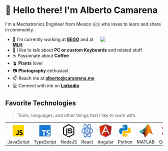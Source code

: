 # 👋 Hello there! I'm Alberto Camarena

I'm a Mechatronics Engineer from Mexico 🇲🇽 who loves to learn and share in community.  

<img align='right' src='https://octodex.github.com/images/hula_loop_octodex03.gif' width='200'>

- 🏢 I'm currently working at **[BEGO](https://bego.ai)** and at **[MLH](https://mlh.io)**
- 💬 I like to talk about **PC or custom Keyboards** and related stuff
- ☕️ Passionate about **Coffee**
- 🪴 **Plants** lover
- 📷 **Photography** enthusiast
- 📫 Reach me at **<alberto@camarena.me>**
- 💻 Connect with me on **[LinkedIn](https://www.linkedin.com/in/albertocamarena-dev)**

## Favorite Technologies

> Tools, languages, and other things that I like to work with.

<table>
  <tr>
    <td align="center" width="96">
      <a href="#macropower-tech">
        <img src="./img/javascript.svg" width="48" height="48" alt="JavaScript" />
      </a>
      <br>JavaScript
    </td>
    <td align="center" width="96">
      <a href="#macropower-tech">
        <img src="./img/typescript.svg" width="48" height="48" alt="TypeScript" />
      </a>
      <br>TypeScript
    </td>
    <td align="center" width="96">
      <a href="#macropower-tech" >
        <img src="./img/nodejs.svg" width="48" height="48" alt="Grafana" />
      </a>
      <br>NodeJS
    </td>
    <td align="center" width="96">
      <a href="#macropower-tech" >
        <img src="./img/react.svg" width="48" height="48" alt="React" />
      </a>
      <br>React
    </td>
    <td align="center"  width="96">
      <a href="#macropower-tech">
        <img src="./img/angular.svg" width="48" height="48" alt="Angular" />
      </a>
      <br>Angular
    </td>
    <td align="center" width="96">
      <a href="#macropower-tech">
        <img src="./img/python.svg" width="48" height="48" alt="Python" />
      </a>
      <br>Python
    </td>
    <td align="center" width="96">
      <a href="#macropower-tech" >
        <img src="./img/matlab.svg" width="48" height="48" alt="Matlab" />
      </a>
      <br>MATLAB
    </td>
    <td align="center" width="96">
      <a href="#macropower-tech">
        <img src="./img/graphql.svg" width="48" height="48" alt="GraphQl" />
      </a>
      <br>GrapgQL
    </td>
    <td align="center" width="96">
      <a href="#macropower-tech">
        <img src="./img/lua.svg" width="48" height="48" alt="Lua" />
      </a>
      <br>Lua
    </td>
  </tr>
</table>

<!-- In the future I'll like to add more of the non dev stuff like 3d printing, modeling, etc. -->
